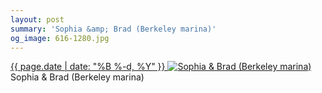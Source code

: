 ```yaml
---
layout: post
summary: 'Sophia &amp; Brad (Berkeley marina)'
og_image: 616-1280.jpg
---
```


<p>
 <time>
  <a href="/616">
   {{ page.date | date: "%B %-d, %Y" }}
  </a>
 </time>
 <a href="/616">
  <img alt="Sophia &amp; Brad (Berkeley marina)" sizes="(min-width: 700px) 50vw, calc(100vw - 2rem)" src="{{ site.assets_url }}/616-640.jpg" srcset="{{ site.assets_url }}/616-320.jpg 320w, {{ site.assets_url }}/616-640.jpg 640w, {{ site.assets_url }}/616-960.jpg 960w, {{ site.assets_url }}/616-1280.jpg 1280w"/>
 </a>
 <span>
  Sophia &amp; Brad (Berkeley marina)
 </span>
</p>
